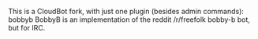 This is a CloudBot fork, with just one plugin (besides admin commands): bobbyb
BobbyB is an implementation of the reddit /r/freefolk bobby-b bot, but for IRC.
